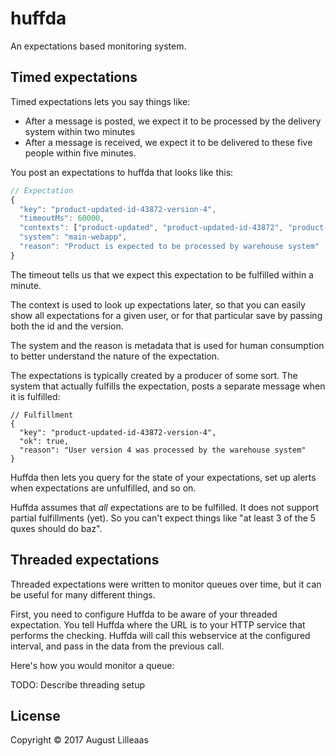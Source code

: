 # huffda

An expectations based monitoring system.


## Timed expectations

Timed expectations lets you say things like:

* After a message is posted, we expect it to be processed by the delivery system within two minutes
* After a message is received, we expect it to be delivered to these five people within five minutes.

You post an expectations to huffda that looks like this:

```js
// Expectation
{
  "key": "product-updated-id-43872-version-4",
  "timeoutMs": 60000,
  "contexts": ["product-updated", "product-updated-id-43872", "product-updated-id-43872-version-4", "product-core"],
  "system": "main-webapp",
  "reason": "Product is expected to be processed by warehouse system"
}
```

The timeout tells us that we expect this expectation to be fulfilled within a minute.

The context is used to look up expectations later, so that you can easily show all expectations for a given user, or for that particular save by passing both the id and the version.

The system and the reason is metadata that is used for human consumption to better understand the nature of the expectation.

The expectations is typically created by a producer of some sort. The system that actually fulfills the expectation, posts a separate message when it is fulfilled:

```
// Fulfillment
{
  "key": "product-updated-id-43872-version-4",
  "ok": true,
  "reason": "User version 4 was processed by the warehouse system"
}
```

Huffda then lets you query for the state of your expectations, set up alerts when expectations are unfulfilled, and so on.

Huffda assumes that _all_ expectations are to be fulfilled. It does not support partial fulfillments (yet). So you can't expect things like "at least 3 of the 5 quxes should do baz".

## Threaded expectations

Threaded expectations were written to monitor queues over time, but it can be useful for many different things.

First, you need to configure Huffda to be aware of your threaded expectation. You tell Huffda where the URL is to your HTTP service that performs the checking. Huffda will call this webservice at the configured interval, and pass in the data from the previous call.

Here's how you would monitor a queue:

TODO: Describe threading setup


## License

Copyright © 2017 August Lilleaas
